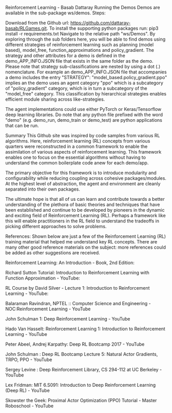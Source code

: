 Reinforcement Learning - Basab Dattaray
Running the Demos
Demos are available in the sub-package ws/demos. Steps:

Download from the Github url: https://github.com/dattaray-basab/RLGames.git.
To install the supporting python packages run: pip3 install -r requirements.txt
Navigate to the relative path "ws/Demos".
By exploring through the sub folders here, you will be able to find demos using different strategies of reinforcement learning such as planning (model based), model_free, function_approximations and policy_gradient. The strategy and other attributes for a demo is defined in the demo_APP_INFO.JSON file that exists in the same folder as the demo. Please note that strategy sub-classifications are nested by using a dot (.) nomenclature. For example an demo_APP_INFO.JSON file that accompanies a demo includes the entry "STRATEGY": "model_based.policy_gradient.ppo" implies an the demo uses an agent category "ppo" which is a subcategory of "policy_gradient" category, which is in turn a subcategory of the "model_free" category. This classification by hierarchical strategies enables efficient module sharing across like-strategies.

The agent implementations could use either PyTorch or Keras/Tensorflow deep learning libraries. Do note that any python file prefixed with the word "demo" (e.g. demo_run, demo_train or demo_test) are python applications that can be run.

Summary
This Github site was inspired by code samples from various RL algorithms. Here, reinforcement learning (RL) concepts from various quarters were reconstructed in a common framework to enable the assimilation of various aspects of reinforcement learning. This framework enables one to focus on the essential algorithms without having to understand the common boilerplate code anew for each demo/app.

The primary objective for this framework is to introduce modularity and configurability while reducing coupling across cohesive packages/modules. At the highest level of abstraction, the agent and environment are cleanly separated into their own packages.

The ultimate hope is that all of us can learn and contribute towards a better understanding of the plethora of basic theories and techniques that have been established and continue to be developed by pioneers in the dynamic and exciting field of Reinforcement Learning (RL). Perhaps a framework like this will enable practitioners in the RL field to understand the tradeoffs in picking different approaches to solve problems.

References:
Shown below are just a few of the Reinforcement Learning (RL) training material that helped me understand key RL concepts. There are many other good reference materials on the subject: more references could be added as other suggestions are received.

Reinforcement Learning: An Introduction - Book, 2nd Edition:

Richard Sutton Tutorial: Introduction to Reinforcement Learning with Function Approximation - YouTube:

RL Course by David Silver - Lecture 1: Introduction to Reinforcement Learning - YouTube:

Balaraman Ravindran, NPTEL :: Computer Science and Engineering - NOC:Reinforcement Learning - YouTube

John Schulman 1: Deep Reinforcement Learning - YouTube

Hado Van Hasselt: Reinforcement Learning 1: Introduction to Reinforcement Learning - YouTube

Peter Abeel, Andrej Karpathy: Deep RL Bootcamp 2017 - YouTube

John Schulman : Deep RL Bootcamp Lecture 5: Natural Actor Gradients, TRPO, PPO - YouTube

Sergey Levine : Deep Reinforcement Library, CS 294-112 at UC Berkeley - YouTube

Lex Fridman: MIT 6.S091: Introduction to Deep Reinforcement Learning (Deep RL) - YouTube

Skowster the Geek: Proximal Actor Optimization (PPO) Tutorial - Master Roboschool - YouTube